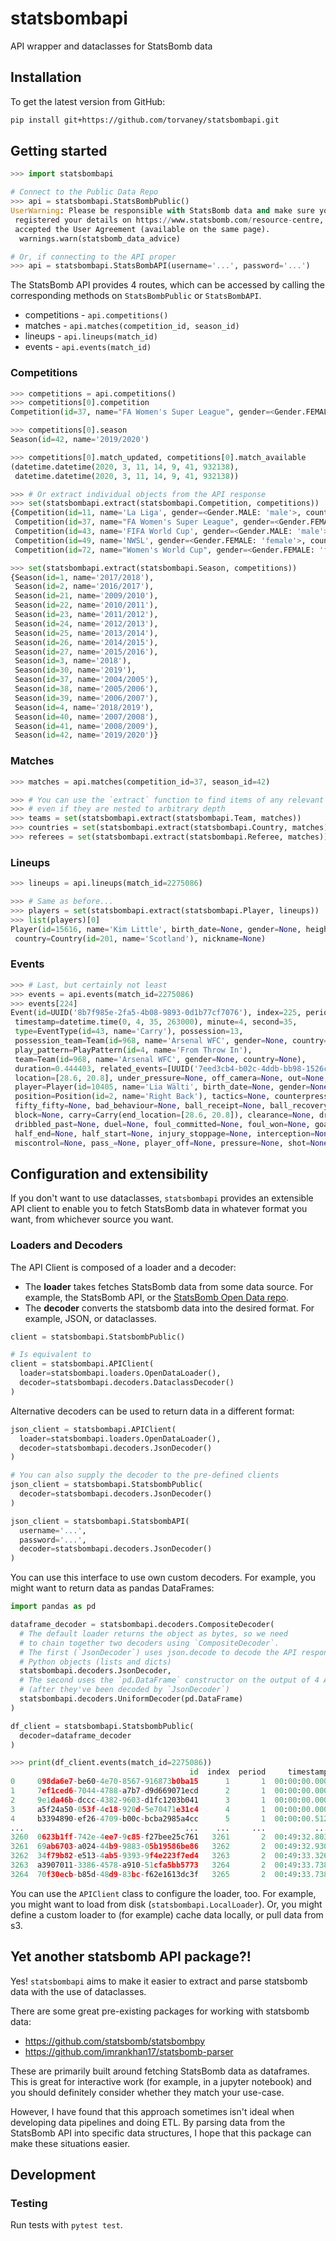 # statsbombapi

API wrapper and dataclasses for StatsBomb data

## Installation

To get the latest version from GitHub:

``` bash
pip install git+https://github.com/torvaney/statsbombapi.git
```

## Getting started

``` python
>>> import statsbombapi

# Connect to the Public Data Repo
>>> api = statsbombapi.StatsBombPublic()
UserWarning: Please be responsible with StatsBomb data and make sure you have
 registered your details on https://www.statsbomb.com/resource-centre, and read and
 accepted the User Agreement (available on the same page).
  warnings.warn(statsbomb_data_advice)

# Or, if connecting to the API proper
>>> api = statsbombapi.StatsBombAPI(username='...', password='...')
```

The StatsBomb API provides 4 routes, which can be accessed by calling the
corresponding methods on `StatsBombPublic` or `StatsBombAPI`.

* competitions - `api.competitions()`
* matches - `api.matches(competition_id, season_id)`
* lineups - `api.lineups(match_id)`
* events - `api.events(match_id)`

### Competitions

``` python
>>> competitions = api.competitions()
>>> competitions[0].competition
Competition(id=37, name="FA Women's Super League", gender=<Gender.FEMALE: 'female'>, country_name='England')

>>> competitions[0].season
Season(id=42, name='2019/2020')

>>> competitions[0].match_updated, competitions[0].match_available
(datetime.datetime(2020, 3, 11, 14, 9, 41, 932138),
 datetime.datetime(2020, 3, 11, 14, 9, 41, 932138))

>>> # Or extract individual objects from the API response
>>> set(statsbombapi.extract(statsbombapi.Competition, competitions))
{Competition(id=11, name='La Liga', gender=<Gender.MALE: 'male'>, country_name='Spain'),
 Competition(id=37, name="FA Women's Super League", gender=<Gender.FEMALE: 'female'>, country_name='England'),
 Competition(id=43, name='FIFA World Cup', gender=<Gender.MALE: 'male'>, country_name='International'),
 Competition(id=49, name='NWSL', gender=<Gender.FEMALE: 'female'>, country_name='United States of America'),
 Competition(id=72, name="Women's World Cup", gender=<Gender.FEMALE: 'female'>, country_name='International')}

>>> set(statsbombapi.extract(statsbombapi.Season, competitions))
{Season(id=1, name='2017/2018'),
 Season(id=2, name='2016/2017'),
 Season(id=21, name='2009/2010'),
 Season(id=22, name='2010/2011'),
 Season(id=23, name='2011/2012'),
 Season(id=24, name='2012/2013'),
 Season(id=25, name='2013/2014'),
 Season(id=26, name='2014/2015'),
 Season(id=27, name='2015/2016'),
 Season(id=3, name='2018'),
 Season(id=30, name='2019'),
 Season(id=37, name='2004/2005'),
 Season(id=38, name='2005/2006'),
 Season(id=39, name='2006/2007'),
 Season(id=4, name='2018/2019'),
 Season(id=40, name='2007/2008'),
 Season(id=41, name='2008/2009'),
 Season(id=42, name='2019/2020')}
```

### Matches

``` python
>>> matches = api.matches(competition_id=37, season_id=42)

>>> # You can use the `extract` function to find items of any relevant type,
>>> # even if they are nested to arbitrary depth
>>> teams = set(statsbombapi.extract(statsbombapi.Team, matches))
>>> countries = set(statsbombapi.extract(statsbombapi.Country, matches))
>>> referees = set(statsbombapi.extract(statsbombapi.Referee, matches))
```

### Lineups

``` python
>>> lineups = api.lineups(match_id=2275086)

>>> # Same as before...
>>> players = set(statsbombapi.extract(statsbombapi.Player, lineups))
>>> list(players)[0]
Player(id=15616, name='Kim Little', birth_date=None, gender=None, height=None, weight=None,
 country=Country(id=201, name='Scotland'), nickname=None)
```

### Events

``` python
>>> # Last, but certainly not least
>>> events = api.events(match_id=2275086)
>>> events[224]
Event(id=UUID('8b7f985e-2fa5-4b08-9893-0d1b77cf7076'), index=225, period=1,
 timestamp=datetime.time(0, 4, 35, 263000), minute=4, second=35,
 type=EventType(id=43, name='Carry'), possession=13,
 possession_team=Team(id=968, name='Arsenal WFC', gender=None, country=None),
 play_pattern=PlayPattern(id=4, name='From Throw In'),
 team=Team(id=968, name='Arsenal WFC', gender=None, country=None),
 duration=0.444403, related_events=[UUID('7eed3cb4-b02c-4ddb-bb98-1526cd4c89d5'), UUID('8af13ea5-1b32-4ea2-91fd-93756979744d')],
 location=[28.6, 20.8], under_pressure=None, off_camera=None, out=None,
 player=Player(id=10405, name='Lia Wälti', birth_date=None, gender=None, height=None, weight=None, country=None, nickname=None),
 position=Position(id=2, name='Right Back'), tactics=None, counterpress=None,
 fifty_fifty=None, bad_behaviour=None, ball_receipt=None, ball_recovery=None,
 block=None, carry=Carry(end_location=[28.6, 20.8]), clearance=None, dribble=None,
 dribbled_past=None, duel=None, foul_committed=None, foul_won=None, goalkeeper=None,
 half_end=None, half_start=None, injury_stoppage=None, interception=None,
 miscontrol=None, pass_=None, player_off=None, pressure=None, shot=None, substitution=None)
```

## Configuration and extensibility

If you don't want to use dataclasses, `statsbombapi` provides an extensible API client
to enable you to fetch StatsBomb data in whatever format you want, from whichever
source you want.

### Loaders and Decoders

The API Client is composed of a loader and a decoder:

* The **loader** takes fetches StatsBomb data from some data source. For example,
  the StatsBomb API, or the [StatsBomb Open Data repo](https://github.com/statsbomb/open-data/).
* The **decoder** converts the statsbomb data into the desired format. For example, JSON, or dataclasses.

```python
client = statsbombapi.StatsbombPublic()

# Is equivalent to
client = statsbombapi.APIClient(
  loader=statsbombapi.loaders.OpenDataLoader(),
  decoder=statsbombapi.decoders.DataclassDecoder()
)
```

Alternative decoders can be used to return data in a different format:

```python
json_client = statsbombapi.APIClient(
  loader=statsbombapi.loaders.OpenDataLoader(),
  decoder=statsbombapi.decoders.JsonDecoder()
)

# You can also supply the decoder to the pre-defined clients
json_client = statsbombapi.StatsbombPublic(
  decoder=statsbombapi.decoders.JsonDecoder()
)

json_client = statsbombapi.StatsbombAPI(
  username='...',
  password='...',
  decoder=statsbombapi.decoders.JsonDecoder()
)
```

You can use this interface to use own custom decoders. For example,
you might want to return data as pandas DataFrames:

```python
import pandas as pd

dataframe_decoder = statsbombapi.decoders.CompositeDecoder(
  # The default loader returns the object as bytes, so we need
  # to chain together two decoders using `CompositeDecoder`.
  # The first (`JsonDecoder`) uses json.decode to decode the API response into
  # Python objects (lists and dicts)
  statsbombapi.decoders.JsonDecoder,
  # The second uses the `pd.DataFrame` constructor on the output of 4 API routes
  # (after they've been decoded by `JsonDecoder`)
  statsbombapi.decoders.UniformDecoder(pd.DataFrame)
)

df_client = statsbombapi.StatsbombPublic(
  decoder=dataframe_decoder
)

>>> print(df_client.events(match_id=2275086))
                                        id  index  period     timestamp  minute  second  ...
0     098da6e7-be60-4e70-8567-916873b0ba15      1       1  00:00:00.000       0       0  ...
1     7ef1ced6-7044-4788-a7b7-d9d669071ecd      2       1  00:00:00.000       0       0  ...
2     9e1da46b-dccc-4382-9603-d1fc1203b041      3       1  00:00:00.000       0       0  ...
3     a5f24a50-053f-4c18-920d-5e70471e31c4      4       1  00:00:00.000       0       0  ...
4     b3394890-ef26-4709-b00c-bcba2985a4cc      5       1  00:00:00.512       0       0  ...
...                                    ...    ...     ...           ...     ...     ...  ...
3260  0623b1ff-742e-4ee7-9c85-f27bee25c761   3261       2  00:49:32.803      94      32  ...
3261  69ab6703-a024-44b9-9883-05b19586be86   3262       2  00:49:32.930      94      32  ...
3262  34f79b82-e513-4ab5-9393-9f4e223f7ed4   3263       2  00:49:33.326      94      33  ...
3263  a3907011-3386-4578-a910-51cfa5bb5773   3264       2  00:49:33.738      94      33  ...
3264  70f30ecb-b85d-48d9-83bc-f62e1613dc3f   3265       2  00:49:33.738      94      33  ...
```

You can use the `APIClient` class to configure the loader, too. For example, you
might want to load from disk (`statsbombapi.LocalLoader`). Or, you might
define a custom loader to (for example) cache data locally, or pull data from s3.


## Yet another statsbomb API package?!

Yes! `statsbombapi` aims to make it easier to extract and parse statsbomb
data with the use of dataclasses.

There are some great pre-existing packages for working with statsbomb data:

* https://github.com/statsbomb/statsbombpy
* https://github.com/imrankhan17/statsbomb-parser

These are primarily built around fetching StatsBomb data as dataframes.
This is great for interactive work (for example, in a jupyter notebook) and you
should definitely consider whether they match your use-case.

However, I have found that this approach sometimes isn't ideal when developing data pipelines
and doing ETL. By parsing data from the StatsBomb API into specific data structures,
I hope that this package can make these situations easier.

## Development

### Testing

Run tests with `pytest test`.

